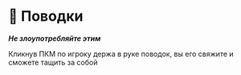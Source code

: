 # 🛟 Поводки
___Не злоупотребляйте этим___

Кликнув ПКМ по игроку держа в руке поводок, вы его свяжите и сможете тащить за собой